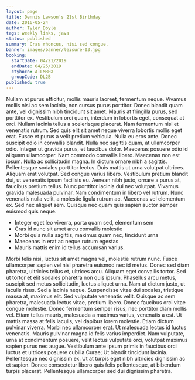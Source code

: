 ```yaml
---
layout: page
title: Dennis Lawson's 21st Birthday
date: 2016-05-24
author: Tyler Doyle
tags: weekly links, java
status: published
summary: Cras rhoncus, nisi sed congue.
banner: images/banner/leisure-03.jpg
booking:
  startDate: 04/21/2019
  endDate: 04/25/2019
  ctyhocn: ATLMRHX
  groupCode: DL2B
published: true
---
```

Nullam at purus efficitur, mollis mauris laoreet, fermentum neque. Vivamus mollis nisi ac sem lacinia, non cursus purus porttitor. Donec blandit quam ante, vel dignissim nibh tincidunt sit amet. Mauris at fringilla purus, sed porttitor ex. Vestibulum orci quam, interdum in lobortis eget, consequat at orci. Nullam lacinia tellus a scelerisque placerat. Nam fermentum nisi et venenatis rutrum. Sed quis elit sit amet neque viverra lobortis mollis eget erat. Fusce et purus a velit pretium vehicula. Nulla eu eros ante. Donec suscipit odio in convallis blandit. Nulla nec sagittis quam, at ullamcorper odio. Integer ut gravida purus, et faucibus dolor. Maecenas posuere odio id aliquam ullamcorper. Nam commodo convallis libero. Maecenas non est ipsum.
Nulla ac sollicitudin magna. In dictum ornare nibh a sagittis. Pellentesque sodales porttitor lectus. Duis mattis ut urna volutpat ultrices. Aliquam erat volutpat. Sed congue varius libero. Vestibulum pretium blandit dui, ut venenatis ipsum facilisis eu. Aenean nibh justo, ornare a purus at, faucibus pretium tellus. Nunc porttitor lacinia dui nec volutpat. Vivamus gravida malesuada pulvinar. Nam condimentum in libero vel rutrum. Nunc venenatis nulla velit, a molestie ligula rutrum ac. Maecenas vel elementum ex. Sed nec aliquet sem. Quisque nec quam quis sapien auctor semper euismod quis neque.

* Integer eget leo viverra, porta quam sed, elementum sem
* Cras id nunc sit amet arcu convallis molestie
* Morbi quis nulla sagittis, maximus quam nec, tincidunt urna
* Maecenas in erat ac neque rutrum egestas
* Mauris mattis enim id tellus accumsan varius.

Morbi felis nisi, luctus sit amet magna vel, molestie rutrum nunc. Fusce ullamcorper sapien vel nisi pharetra euismod nec id metus. Donec sed diam pharetra, ultricies tellus et, ultrices arcu. Aliquam eget convallis tortor. Sed ut tortor et elit sodales pharetra non quis ipsum. Phasellus arcu metus, suscipit sed metus sollicitudin, luctus aliquet urna. Nam ut dictum justo, ut iaculis risus. Sed a lacinia neque. Suspendisse vitae dui sodales, tristique massa at, maximus elit. Sed vulputate venenatis velit. Quisque ac sem pharetra, malesuada lectus vitae, pretium libero. Donec faucibus orci vitae congue molestie. Donec fermentum semper risus, nec porttitor diam mollis vel.
Etiam tellus mauris, malesuada a maximus varius, venenatis a est. Ut mattis massa at felis iaculis, vel dapibus lorem molestie. Etiam dictum pulvinar viverra. Morbi nec ullamcorper erat. Ut malesuada lectus id luctus venenatis. Mauris pulvinar magna id felis varius imperdiet. Nam vulputate, urna at condimentum posuere, velit lectus vulputate orci, volutpat maximus sapien purus nec augue. Vestibulum ante ipsum primis in faucibus orci luctus et ultrices posuere cubilia Curae; Ut blandit tincidunt lacinia. Pellentesque nec dignissim ex. Ut at turpis eget nibh ultricies dignissim ac et sapien. Donec consectetur libero quis felis pellentesque, at bibendum turpis placerat. Pellentesque ullamcorper sed dui dignissim pharetra.
